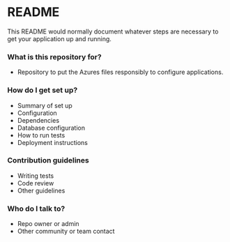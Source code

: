 # README #

This README would normally document whatever steps are necessary to get your application up and running.

### What is this repository for? ###

* Repository to put the Azures files responsibly to configure applications.


### How do I get set up? ###

* Summary of set up
* Configuration
* Dependencies
* Database configuration
* How to run tests
* Deployment instructions

### Contribution guidelines ###

* Writing tests
* Code review
* Other guidelines

### Who do I talk to? ###

* Repo owner or admin
* Other community or team contact